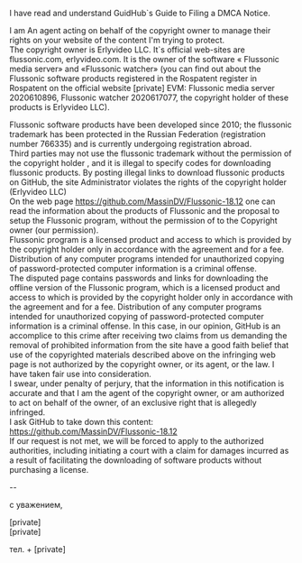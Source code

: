 I have read and understand GuidHub`s Guide to Filing a DMCA Notice.
 
I am An agent acting on behalf of the copyright owner to manage their rights on your website
of the content I'm trying to protect.  
The copyright owner is Erlyvideo LLC. It`s official web-sites are flussonic.com, erlyvideo.com. It is the owner of the software « Flussonic media server» and «Flussonic watcher» (you can find out about the Flussonic software products registered in the Rospatent register in Rospatent on the official website  [private] EVM: Flussonic media server 2020610896, Flussonic watcher 2020617077, the copyright holder of these products is Erlyvideo LLC).

Flussonic software products have been developed since 2010; the flussonic trademark has been protected in the Russian Federation (registration number 766335) and is currently undergoing registration abroad.  
Third parties may not use the flussonic trademark without the permission of the copyright holder , and it is illegal to specify codes for downloading flussonic products. By posting illegal links to download flussonic products on GitHub, the site Administrator violates the rights of the copyright holder (Erlyvideo LLC)  
On the web page  https://github.com/MassinDV/Flussonic-18.12  one can read the information about the products of Flussonic and the proposal to setup the Flussonic program, without the permission of to the Copyright  owner (our permission).   
Flussonic program is a licensed product and access to which is provided by the copyright holder only in accordance with the agreement and for a fee. Distribution of any computer programs intended for unauthorized copying of password-protected computer information is a criminal offense.  
The disputed page contains passwords and links for downloading the offline version of the Flussonic program, which is a licensed product and access to which is provided by the copyright holder only in accordance with the agreement and for a fee. Distribution of any computer programs intended for unauthorized copying of password-protected computer information is a criminal offense. In this case, in our opinion, GitHub is an accomplice to this crime after receiving two claims from us demanding the removal of prohibited information from the site  have a good faith belief that use of the copyrighted materials described above on the infringing web page is not authorized by the copyright owner, or its agent, or the law. I have taken fair use into consideration.  
I swear, under penalty of perjury, that the information in this notification is accurate and that I am the agent of the copyright owner, or am authorized to act on behalf of the owner, of an exclusive right that is allegedly infringed.  
I ask GitHub to take down this content: https://github.com/MassinDV/Flussonic-18.12   
If our request is not met, we will be forced to apply to the authorized authorities, including initiating a court with a claim for damages incurred as a result of facilitating the downloading of software products without purchasing a license.
 
-- 
 
 
 
 
с уважением,
 
[private]  
[private]

тел. + [private]
